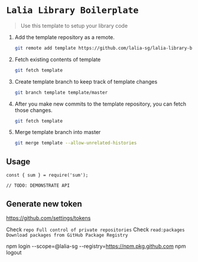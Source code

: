 # `Lalia Library Boilerplate`

> Use this template to setup your library code

1. Add the template repository as a remote.

    ```bash
    git remote add template https://github.com/lalia-sg/lalia-library-boilerplate.git
    ```

2. Fetch existing contents of template

    ```bash
    git fetch template
    ```

3. Create template branch to keep track of template changes

    ```bash
    git branch template template/master
    ```

4. After you make new commits to the template repository, you can fetch those changes.

    ```bash
    git fetch template
    ```

5. Merge template branch into master

    ```bash
    git merge template --allow-unrelated-histories
    ```


## Usage

```
const { sum } = require('sum');

// TODO: DEMONSTRATE API
```


## Generate new token

https://github.com/settings/tokens

Check `repo Full control of private repositories`
Check `read:packages Download packages from GitHub Package Registry`

npm login --scope=@lalia-sg --registry=https://npm.pkg.github.com
npm logout
